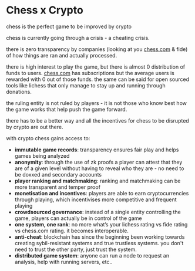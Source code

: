 # Chess x Crypto

chess is the perfect game to be improved by crypto

chess is currently going through a crisis - a cheating crisis.

there is zero transparency by companies (looking at you [chess.com](http://chess.com) & fide) of how things are ran and actually processed.

there is high interest to play the game, but there is almost 0 distribution of funds to users. [chess.com](http://chess.com) has subscriptions but the average users is rewarded with 0 out of those funds. the same can be said for open sourced tools like lichess that only manage to stay up and running through donations.

the ruling entity is not ruled by players - it is not those who know best how the game works that help push the game forward.

there has to be a better way and all the incentives for chess to be disrupted by crypto are out there.

with crypto chess gains access to:

- **immutable game records**: transparency ensures fair play and helps games being analyzed
- **anonymity**: through the use of zk proofs a player can attest that they are of a given level without having to reveal who they are - no need to be doxxed and secondary accounts
- **player ranking and matchmaking**: ranking and matchmaking can be more transparent and temper proof
- **monetisation and incentives**: players are able to earn cryptocurrencies through playing, which incentivises more competitive and frequent playing
- **crowdsourced governance**: instead of a single entity controlling the game, players can actually be in control of the game
- **one system, one rank**: no more what’s your lichess rating vs fide rating vs chess.com rating. it becomes interoperable.
- **anti-cheat**: blockchain has since the beginning been working towards creating sybil-resistant systems and true trustless systems. you don't need to trust the other party, just trust the system.
- **distributed game system**: anyone can run a node to request an analysis, help with running servers, etc..
